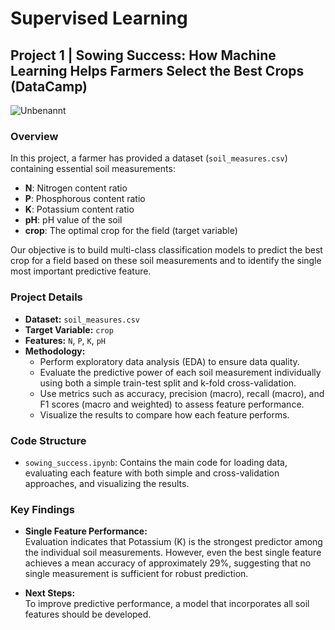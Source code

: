 # Supervised Learning 
## Project 1 | Sowing Success: How Machine Learning Helps Farmers Select the Best Crops (DataCamp)

![Unbenannt](https://github.com/user-attachments/assets/d3f6f2ca-471b-4f84-ac8f-51b95377d17a)

### Overview

In this project, a farmer has provided a dataset (`soil_measures.csv`) containing essential soil measurements:
- **N**: Nitrogen content ratio
- **P**: Phosphorous content ratio
- **K**: Potassium content ratio
- **pH**: pH value of the soil
- **crop**: The optimal crop for the field (target variable)

Our objective is to build multi-class classification models to predict the best crop for a field based on these soil measurements and to identify the single most important predictive feature.

### Project Details

- **Dataset:** `soil_measures.csv`
- **Target Variable:** `crop`
- **Features:** `N`, `P`, `K`, `pH`
- **Methodology:**
  - Perform exploratory data analysis (EDA) to ensure data quality.
  - Evaluate the predictive power of each soil measurement individually using both a simple train-test split and k-fold cross-validation.
  - Use metrics such as accuracy, precision (macro), recall (macro), and F1 scores (macro and weighted) to assess feature performance.
  - Visualize the results to compare how each feature performs.

### Code Structure

- `sowing_success.ipynb`: Contains the main code for loading data, evaluating each feature with both simple and cross-validation approaches, and visualizing the results.

### Key Findings

- **Single Feature Performance:**  
  Evaluation indicates that Potassium (K) is the strongest predictor among the individual soil measurements. However, even the best single feature achieves a mean accuracy of approximately 29%, suggesting that no single measurement is sufficient for robust prediction.

- **Next Steps:**  
  To improve predictive performance, a model that incorporates all soil features should be developed.
